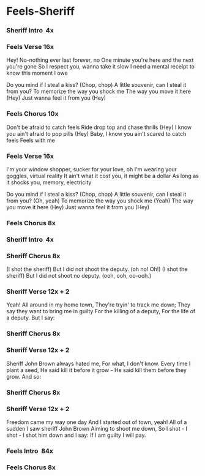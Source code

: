 # Feels-Sheriff  

### Sheriff Intro  4x  

### Feels Verse  16x  

Hey! No-nothing ever last forever, no
One minute you're here and the next you're gone
So I respect you, wanna take it slow
I need a mental receipt to know this moment I owe

Do you mind if I steal a kiss? (Chop, chop)
A little souvenir, can I steal it from you?
To memorize the way you shock me
The way you move it here (Hey)
Just wanna feel it from you (Hey)

### Feels Chorus  10x  

Don't be afraid to catch feels
Ride drop top and chase thrills (Hey)
I know you ain't afraid to pop pills (Hey)
Baby, I know you ain't scared to catch feels
Feels with me

### Feels Verse  16x  

I'm your window shopper, sucker for your love, oh
I'm wearing your goggles, virtual reality
It ain't what it cost you, it might be a dollar
As long as it shocks you, memory, electricity

Do you mind if I steal a kiss? (Chop, chop)
A little souvenir, can I steal it from you? (Oh, yeah)
To memorize the way you shock me (Yeah)
The way you move it here (Hey)
Just wanna feel it from you (Hey)

### Feels Chorus  8x  

### Sheriff Intro  4x

### Sheriff Chorus  8x  

(I shot the sheriff)
But I did not shoot the deputy.
(oh no! Oh!)
(I shot the sheriff)
But I did not shoot no deputy.
(ooh, ooh, oo-ooh.)  

### Sheriff Verse  12x + 2  

Yeah! All around in my home town,
They're tryin' to track me down;
They say they want to bring me in guilty
For the killing of a deputy,
For the life of a deputy.
But I say:

### Sheriff Chorus  8x  

### Sheriff Verse  12x + 2  

Sheriff John Brown always hated me,
For what, I don't know.
Every time I plant a seed,
He said kill it before it grow -
He said kill them before they grow.
And so:

### Sheriff Chorus  8x  

### Sheriff Verse  12x + 2  

Freedom came my way one day
And I started out of town, yeah!
All of a sudden I saw sheriff John Brown
Aiming to shoot me down,
So I shot - I shot - I shot him down and I say:
If I am guilty I will pay.

### Feels Intro  84x  

### Feels Chorus  8x  
